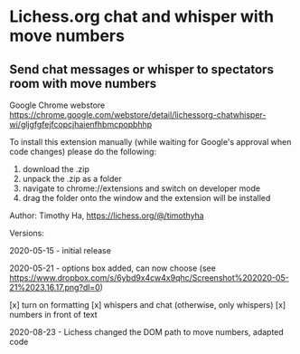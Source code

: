 # Lichess.org chat and whisper with move numbers
## Send chat messages or whisper to spectators room with move numbers

Google Chrome webstore https://chrome.google.com/webstore/detail/lichessorg-chatwhisper-wi/gljgfgfejfcopcjhaienfhbmcpopbhhp

To install this extension manually (while waiting for Google's approval when code changes) please do the following:

1) download the .zip
2) unpack the .zip as a folder
3) navigate to chrome://extensions and switch on developer mode
4) drag the folder onto the window and the extension will be installed

Author: Timothy Ha, https://lichess.org/@/timothyha

Versions:

2020-05-15 - initial release

2020-05-21 - options box added, can now choose (see https://www.dropbox.com/s/6ybd9x4cw4x9qhc/Screenshot%202020-05-21%2023.16.17.png?dl=0)

[x] turn on formatting
[x] whispers and chat (otherwise, only whispers)
[x] numbers in front of text

2020-08-23 - Lichess changed the DOM path to move numbers, adapted code

